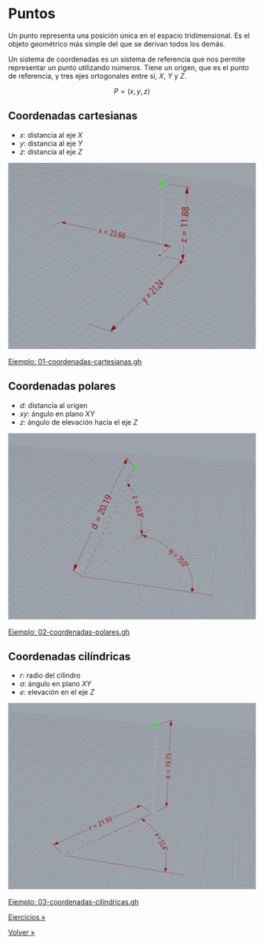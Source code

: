 # Puntos

Un punto representa una posición única en el espacio tridimensional.
Es el objeto geométrico más simple del que se derivan todos los demás.

Un sistema de coordenadas es un sistema de referencia que nos permite
representar un punto utilizando números. Tiene un origen, que es el punto
de referencia, y tres ejes ortogonales entre sí, $X$, $Y$ y $Z$.

$$P = (x, y, z)$$

## Coordenadas cartesianas

- $x$: distancia al eje $X$
- $y$: distancia al eje $Y$
- $z$: distancia al eje $Z$

![Punto con coordenadas cartesianas](./figuras/01-coordenadas-cartesianas.png)

[Ejemplo: 01-coordenadas-cartesianas.gh](./01-coordenadas-cartesianas.gh)

## Coordenadas polares

- $d$: distancia al origen
- $xy$: ángulo en plano $XY$
- $z$: ángulo de elevación hacia el eje $Z$

![Punto con coordenadas polares](./figuras/02-coordenadas-polares.png)

[Ejemplo: 02-coordenadas-polares.gh](./02-coordenadas-polares.gh)

## Coordenadas cilíndricas

- $r$: radio del cilindro
- $a$: ángulo en plano $XY$
- $e$: elevación en el eje $Z$

![Punto con coordenadas cilíndricas](./figuras/03-coordenadas-cilindricas.png)

[Ejemplo: 03-coordenadas-cilindricas.gh](./03-coordenadas-cilindricas.gh)

[Ejercicios »](./ejercicios)

[Volver »](..)
